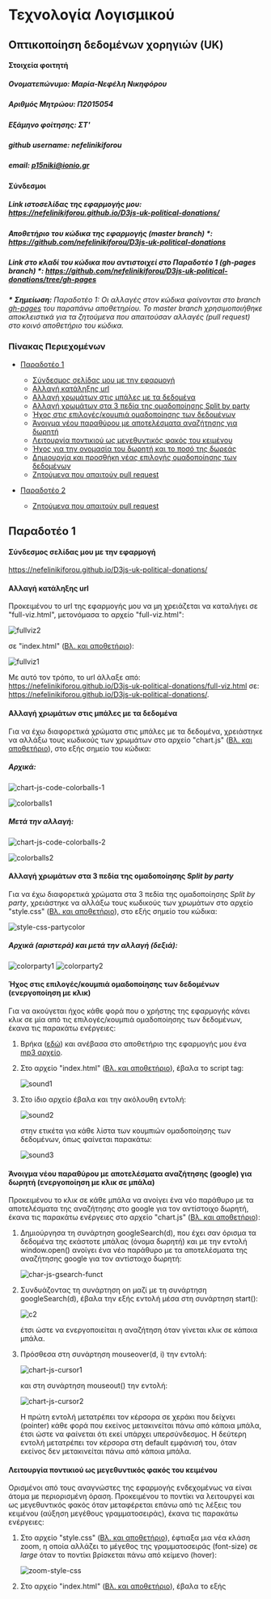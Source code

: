 # Τεχνολογία Λογισμικού
## Οπτικοποίηση δεδομένων χορηγιών (UK)

#### Στοιχεία φοιτητή
##### Ονοματεπώνυμο: Μαρία-Νεφέλη Νικηφόρου
##### Αριθμός Μητρώου: Π2015054
##### Εξάμηνο φοίτησης: ΣΤ'
##### github username: nefelinikiforou
##### email: p15niki@ionio.gr

#### Σύνδεσμοι
##### Link ιστοσελίδας της εφαρμογής μου: https://nefelinikiforou.github.io/D3js-uk-political-donations/
##### Αποθετήριο του κώδικα της εφαρμογής (master branch) \*: https://github.com/nefelinikiforou/D3js-uk-political-donations
##### Link στο κλαδί του κώδικα που αντιστοιχεί στο Παραδοτέο 1 (gh-pages branch) \*: https://github.com/nefelinikiforou/D3js-uk-political-donations/tree/gh-pages
***\*** **Σημείωση\:** Παραδοτέο 1: Οι αλλαγές στον κώδικα φαίνονται στο branch [gh-pages](https://github.com/nefelinikiforou/D3js-uk-political-donations/tree/gh-pages) του παραπάνω αποθετηρίου. Το master branch χρησιμοποιήθηκε αποκλειστικά για τα ζητούμενα που απαιτούσαν αλλαγές (pull request) στο κοινό αποθετήριο του κώδικα.*

### Πίνακας Περιεχομένων
  * [Παραδοτέο 1](https://github.com/nefelinikiforou/sw/blob/2015054/projects/2015054/README.md#%CE%A0%CE%B1%CF%81%CE%B1%CE%B4%CE%BF%CF%84%CE%AD%CE%BF-1)
    * [Σύνδεσμος σελίδας μου με την εφαρμογή](https://github.com/nefelinikiforou/sw/blob/2015054/projects/2015054/README.md#%CE%A3%CF%8D%CE%BD%CE%B4%CE%B5%CF%83%CE%BC%CE%BF%CF%82-%CF%83%CE%B5%CE%BB%CE%AF%CE%B4%CE%B1%CF%82-%CE%BC%CE%BF%CF%85-%CE%BC%CE%B5-%CF%84%CE%B7%CE%BD-%CE%B5%CF%86%CE%B1%CF%81%CE%BC%CE%BF%CE%B3%CE%AE)
    * [Αλλαγή κατάληξης url](https://github.com/nefelinikiforou/sw/blob/2015054/projects/2015054/README.md#%CE%91%CE%BB%CE%BB%CE%B1%CE%B3%CE%AE-%CE%BA%CE%B1%CF%84%CE%AC%CE%BB%CE%B7%CE%BE%CE%B7%CF%82-url)
    * [Αλλαγή χρωμάτων στις μπάλες με τα δεδομένα](https://github.com/nefelinikiforou/sw/blob/2015054/projects/2015054/README.md#%CE%91%CE%BB%CE%BB%CE%B1%CE%B3%CE%AE-%CF%87%CF%81%CF%89%CE%BC%CE%AC%CF%84%CF%89%CE%BD-%CF%83%CF%84%CE%B9%CF%82-%CE%BC%CF%80%CE%AC%CE%BB%CE%B5%CF%82-%CE%BC%CE%B5-%CF%84%CE%B1-%CE%B4%CE%B5%CE%B4%CE%BF%CE%BC%CE%AD%CE%BD%CE%B1)
    * [Αλλαγή χρωμάτων στα 3 πεδία της ομαδοποίησης Split by party](https://github.com/nefelinikiforou/sw/blob/2015054/projects/2015054/README.md#%CE%91%CE%BB%CE%BB%CE%B1%CE%B3%CE%AE-%CF%87%CF%81%CF%89%CE%BC%CE%AC%CF%84%CF%89%CE%BD-%CF%83%CF%84%CE%B1-3-%CF%80%CE%B5%CE%B4%CE%AF%CE%B1-%CF%84%CE%B7%CF%82-%CE%BF%CE%BC%CE%B1%CE%B4%CE%BF%CF%80%CE%BF%CE%AF%CE%B7%CF%83%CE%B7%CF%82-split-by-party)
    * [Ήχος στις επιλογές/κουμπιά ομαδοποίησης των δεδομένων](https://github.com/nefelinikiforou/sw/blob/2015054/projects/2015054/README.md#%CE%89%CF%87%CE%BF%CF%82-%CF%83%CF%84%CE%B9%CF%82-%CE%B5%CF%80%CE%B9%CE%BB%CE%BF%CE%B3%CE%AD%CF%82%CE%BA%CE%BF%CF%85%CE%BC%CF%80%CE%B9%CE%AC-%CE%BF%CE%BC%CE%B1%CE%B4%CE%BF%CF%80%CE%BF%CE%AF%CE%B7%CF%83%CE%B7%CF%82-%CF%84%CF%89%CE%BD-%CE%B4%CE%B5%CE%B4%CE%BF%CE%BC%CE%AD%CE%BD%CF%89%CE%BD-%CE%B5%CE%BD%CE%B5%CF%81%CE%B3%CE%BF%CF%80%CE%BF%CE%AF%CE%B7%CF%83%CE%B7-%CE%BC%CE%B5-%CE%BA%CE%BB%CE%B9%CE%BA)
    * [Άνοιγμα νέου παραθύρου με αποτελέσματα αναζήτησης για δωρητή](https://github.com/nefelinikiforou/sw/blob/2015054/projects/2015054/README.md#%CE%86%CE%BD%CE%BF%CE%B9%CE%B3%CE%BC%CE%B1-%CE%BD%CE%AD%CE%BF%CF%85-%CF%80%CE%B1%CF%81%CE%B1%CE%B8%CF%8D%CF%81%CE%BF%CF%85-%CE%BC%CE%B5-%CE%B1%CF%80%CE%BF%CF%84%CE%B5%CE%BB%CE%AD%CF%83%CE%BC%CE%B1%CF%84%CE%B1-%CE%B1%CE%BD%CE%B1%CE%B6%CE%AE%CF%84%CE%B7%CF%83%CE%B7%CF%82-google-%CE%B3%CE%B9%CE%B1-%CE%B4%CF%89%CF%81%CE%B7%CF%84%CE%AE-%CE%B5%CE%BD%CE%B5%CF%81%CE%B3%CE%BF%CF%80%CE%BF%CE%AF%CE%B7%CF%83%CE%B7-%CE%BC%CE%B5-%CE%BA%CE%BB%CE%B9%CE%BA-%CF%83%CE%B5-%CE%BC%CF%80%CE%AC%CE%BB%CE%B1)
    * [Λειτουργία ποντικιού ως μεγεθυντικός φακός του κειμένου](https://github.com/nefelinikiforou/sw/blob/2015054/projects/2015054/README.md#%CE%9B%CE%B5%CE%B9%CF%84%CE%BF%CF%85%CF%81%CE%B3%CE%AF%CE%B1-%CF%80%CE%BF%CE%BD%CF%84%CE%B9%CE%BA%CE%B9%CE%BF%CF%8D-%CF%89%CF%82-%CE%BC%CE%B5%CE%B3%CE%B5%CE%B8%CF%85%CE%BD%CF%84%CE%B9%CE%BA%CF%8C%CF%82-%CF%86%CE%B1%CE%BA%CF%8C%CF%82-%CF%84%CE%BF%CF%85-%CE%BA%CE%B5%CE%B9%CE%BC%CE%AD%CE%BD%CE%BF%CF%85)
    * [Ήχος για την ονομασία του δωρητή και το ποσό της δωρεάς](https://github.com/nefelinikiforou/sw/blob/2015054/projects/2015054/README.md#%CE%89%CF%87%CE%BF%CF%82-%CE%B3%CE%B9%CE%B1-%CF%84%CE%B7%CE%BD-%CE%BF%CE%BD%CE%BF%CE%BC%CE%B1%CF%83%CE%AF%CE%B1-%CF%84%CE%BF%CF%85-%CE%B4%CF%89%CF%81%CE%B7%CF%84%CE%AE-%CE%BA%CE%B1%CE%B9-%CF%84%CE%BF-%CF%80%CE%BF%CF%83%CF%8C-%CF%84%CE%B7%CF%82-%CE%B4%CF%89%CF%81%CE%B5%CE%AC%CF%82-%CE%B5%CE%BD%CE%B5%CF%81%CE%B3%CE%BF%CF%80%CE%BF%CE%AF%CE%B7%CF%83%CE%B7-%CF%8C%CF%84%CE%B1%CE%BD-%CF%84%CE%BF-%CF%80%CE%BF%CE%BD%CF%84%CE%AF%CE%BA%CE%B9-%CE%B2%CF%81%CE%AF%CF%83%CE%BA%CE%B5%CF%84%CE%B1%CE%B9-%CE%BC%CE%AD%CF%83%CE%B1-%CF%83%CE%B5-%CE%BA%CF%8D%CE%BA%CE%BB%CE%BF-%CE%B4%CF%89%CF%81%CE%B7%CF%84%CE%AE)
    * [Δημιουργία και προσθήκη νέας επιλογής ομαδοποίησης των δεδομένων](https://github.com/nefelinikiforou/sw/blob/2015054/projects/2015054/README.md#%CE%94%CE%B7%CE%BC%CE%B9%CE%BF%CF%85%CF%81%CE%B3%CE%AF%CE%B1-%CE%BA%CE%B1%CE%B9-%CF%80%CF%81%CE%BF%CF%83%CE%B8%CE%AE%CE%BA%CE%B7-%CE%BD%CE%AD%CE%B1%CF%82-%CE%B5%CF%80%CE%B9%CE%BB%CE%BF%CE%B3%CE%AE%CF%82-%CE%BF%CE%BC%CE%B1%CE%B4%CE%BF%CF%80%CE%BF%CE%AF%CE%B7%CF%83%CE%B7%CF%82-%CF%84%CF%89%CE%BD-%CE%B4%CE%B5%CE%B4%CE%BF%CE%BC%CE%AD%CE%BD%CF%89%CE%BD-split-by-the-amount-of-the-donation)
    * [Ζητούμενα που απαιτούν pull request](https://github.com/nefelinikiforou/sw/blob/2015054/projects/2015054/README.md#%CE%96%CE%B7%CF%84%CE%BF%CF%8D%CE%BC%CE%B5%CE%BD%CE%B1-%CF%80%CE%BF%CF%85-%CE%B1%CF%80%CE%B1%CE%B9%CF%84%CE%BF%CF%8D%CE%BD-pull-request)
    
  * [Παραδοτέο 2](https://github.com/nefelinikiforou/sw/blob/2015054/projects/2015054/README.md#%CE%A0%CE%B1%CF%81%CE%B1%CE%B4%CE%BF%CF%84%CE%AD%CE%BF-2)
    * [Ζητούμενα που απαιτούν pull request](https://github.com/nefelinikiforou/sw/blob/2015054/projects/2015054/README.md#%CE%96%CE%B7%CF%84%CE%BF%CF%8D%CE%BC%CE%B5%CE%BD%CE%B1-%CF%80%CE%BF%CF%85-%CE%B1%CF%80%CE%B1%CE%B9%CF%84%CE%BF%CF%8D%CE%BD-pull-request-1)

## Παραδοτέο 1

#### Σύνδεσμος σελίδας μου με την εφαρμογή
https://nefelinikiforou.github.io/D3js-uk-political-donations/

#### Αλλαγή κατάληξης url
Προκειμένου το url της εφαρμογής μου να μη χρειάζεται να καταλήγει σε "full-viz.html", μετονόμασα το αρχείο "full-viz.html":

![fullviz2](https://user-images.githubusercontent.com/22655733/36723307-8dd50c64-1bb8-11e8-81be-2b093a111543.JPG)

σε "index.html" ([Βλ. και αποθετήριο](https://github.com/nefelinikiforou/D3js-uk-political-donations/blob/gh-pages/index.html)):

![fullviz1](https://user-images.githubusercontent.com/22655733/36723280-7ea7b0fc-1bb8-11e8-9414-16dc95f95774.JPG)

Με αυτό τον τρόπο, το url άλλαξε από: https://nefelinikiforou.github.io/D3js-uk-political-donations/full-viz.html
σε: https://nefelinikiforou.github.io/D3js-uk-political-donations/.

#### Αλλαγή χρωμάτων στις μπάλες με τα δεδομένα
Για να έχω διαφορετικά χρώματα στις μπάλες με τα δεδομένα, χρειάστηκε να αλλάξω τους κωδικούς των χρωμάτων στο αρχείο "chart.js" ([Βλ. και αποθετήριο](https://github.com/nefelinikiforou/D3js-uk-political-donations/blob/gh-pages/chart.js)), στο εξής σημείο του κώδικα:

##### Αρχικά:

![chart-js-code-colorballs-1](https://user-images.githubusercontent.com/22655733/36741172-1a9c1938-1bed-11e8-9526-4df6701d8d4e.JPG)

![colorballs1](https://user-images.githubusercontent.com/22655733/36741378-99a373f2-1bed-11e8-8171-3681b75f99b2.JPG)

##### Μετά την αλλαγή:

![chart-js-code-colorballs-2](https://user-images.githubusercontent.com/22655733/36741327-78a919f4-1bed-11e8-9f2f-c8c84a9d3dbf.JPG)

![colorballs2](https://user-images.githubusercontent.com/22655733/36741492-ef804f0c-1bed-11e8-9fa9-08f6e26dc549.JPG)

#### Αλλαγή χρωμάτων στα 3 πεδία της ομαδοποίησης *Split by party*
Για να έχω διαφορετικά χρώματα στα 3 πεδία της ομαδοποίησης *Split by party*, χρειάστηκε να αλλάξω τους κωδικούς των χρωμάτων στο αρχείο "style.css" ([Βλ. και αποθετήριο](https://github.com/nefelinikiforou/D3js-uk-political-donations/blob/gh-pages/style.css)), στο εξής σημείο του κώδικα:

![style-css-partycolor](https://user-images.githubusercontent.com/22655733/36935875-e8e46b86-1f05-11e8-9eb3-d2e91447b430.JPG)

##### Αρχικά (αριστερά) και μετά την αλλαγή (δεξιά):

![colorparty1](https://user-images.githubusercontent.com/22655733/36935907-79041ec8-1f06-11e8-8e61-451003c04f8f.JPG)
![colorparty2](https://user-images.githubusercontent.com/22655733/36935922-bcb6dbe2-1f06-11e8-9c1f-cbc67d4577f1.JPG)

#### Ήχος στις επιλογές/κουμπιά ομαδοποίησης των δεδομένων (ενεργοποίηση με κλικ)
Για να ακούγεται ήχος κάθε φορά που ο χρήστης της εφαρμογής κάνει κλικ σε μία από τις επιλογές/κουμπιά ομαδοποίησης των δεδομένων, έκανα τις παρακάτω ενέργειες:
1. Βρήκα ([εδώ](http://soundbible.com/)) και ανέβασα στο αποθετήριο της εφαρμογής μου ένα [mp3 αρχείο](https://github.com/nefelinikiforou/D3js-uk-political-donations/blob/gh-pages/Stapler-SoundBible.com-374581609.mp3).
2. Στο αρχείο "index.html" ([Βλ. και αποθετήριο](https://github.com/nefelinikiforou/D3js-uk-political-donations/blob/gh-pages/index.html)), έβαλα το script tag:

      ![sound1](https://user-images.githubusercontent.com/22655733/36936649-aeacefaa-1f10-11e8-9238-f31781456b76.JPG)
3. Στο ίδιο αρχείο έβαλα και την ακόλουθη εντολή:

      ![sound2](https://user-images.githubusercontent.com/22655733/36936729-acbc9b90-1f11-11e8-9a4b-022613a8d783.JPG)
   
   στην ετικέτα <a></a> για κάθε λίστα των κουμπιών ομαδοποίησης των δεδομένων, όπως φαίνεται παρακάτω:
   
      ![sound3](https://user-images.githubusercontent.com/22655733/36936799-73156c0e-1f12-11e8-95e5-7b5429fdd520.JPG)

####  Άνοιγμα νέου παραθύρου με αποτελέσματα αναζήτησης (google) για δωρητή (ενεργοποίηση με κλικ σε μπάλα)
Προκειμένου το κλικ σε κάθε μπάλα να ανοίγει ένα νέο παράθυρο με τα αποτελέσματα της αναζήτησης στο google για τον αντίστοιχο δωρητή, έκανα τις παρακάτω ενέργειες στο αρχείο "chart.js" ([Βλ. και αποθετήριο](https://github.com/nefelinikiforou/D3js-uk-political-donations/blob/gh-pages/chart.js)):
1. Δημιούργησα τη συνάρτηση googleSearch(d), που έχει σαν όρισμα τα δεδομένα της εκάστοτε μπάλας (όνομα δωρητή) και με την εντολή window.open() ανοίγει ένα νέο παράθυρο με τα αποτελέσματα της αναζήτησης google για τον αντίστοιχο δωρητή:
   
   ![char-js-gsearch-funct](https://user-images.githubusercontent.com/22655733/37045497-c0958956-216e-11e8-9eed-ae070741eb7c.JPG)
2. Συνδυάζοντας τη συνάρτηση on μαζί με τη συνάρτηση googleSearch(d), έβαλα την εξής εντολή μέσα στη συνάρτηση start():

   ![c2](https://user-images.githubusercontent.com/22655733/37046876-0d447e6c-2172-11e8-950a-6b5bebe4f353.JPG)
   
   έτσι ώστε να ενεργοποιείται η αναζήτηση όταν γίνεται κλικ σε κάποια μπάλα.
3. Πρόσθεσα στη συνάρτηση mouseover(d, i) την εντολή:

   ![chart-js-cursor1](https://user-images.githubusercontent.com/22655733/37048053-6a7dadbc-2175-11e8-8f09-60aba3ab418d.JPG)
     
      και στη συνάρτηση mouseout() την εντολή:
      
   ![chart-js-cursor2](https://user-images.githubusercontent.com/22655733/37048165-ba8c7978-2175-11e8-81e6-38965b221d98.JPG)

   Η πρώτη εντολή μετατρέπει τον κέρσορα σε χεράκι που δείχνει (pointer) κάθε φορά που εκείνος μετακινείται πάνω από κάποια μπάλα, έτσι ώστε να φαίνεται ότι εκεί υπάρχει υπερσύνδεσμος. Η δεύτερη εντολή μετατρέπει τον κέρσορα στη default εμφάνισή του, όταν εκείνος δεν μετακινείται πάνω από κάποια μπάλα.

#### Λειτουργία ποντικιού ως μεγεθυντικός φακός του κειμένου
Ορισμένοι από τους αναγνώστες της εφαρμογής ενδεχομένως να είναι άτομα με περιορισμένη όραση. Προκειμένου το ποντίκι να λειτουργεί και ως μεγεθυντικός φακός όταν μεταφέρεται επάνω από τις λέξεις του κειμένου (αύξηση μεγέθους γραμματοσειράς), έκανα τις παρακάτω ενέργειες:
1. Στο αρχείο "style.css" ([Βλ. και αποθετήριο](https://github.com/nefelinikiforou/D3js-uk-political-donations/blob/gh-pages/style.css)), έφτιαξα μια νέα κλάση zoom, η οποία αλλάζει το μέγεθος της γραμματοσειράς (font-size) σε *large* όταν το ποντίκι βρίσκεται πάνω από κείμενο (hover):

   ![zoom-style-css](https://user-images.githubusercontent.com/22655733/37148163-1c413cdc-22d2-11e8-8218-d85951c06dbc.JPG)
2. Στο αρχείο "index.html" ([Βλ. και αποθετήριο](https://github.com/nefelinikiforou/D3js-uk-political-donations/blob/gh-pages/index.html)), έβαλα το εξής <script>:

   ![zoom-index-html](https://user-images.githubusercontent.com/22655733/37148864-97e63566-22d4-11e8-95d8-fedcfcad942c.JPG)

   Οι εντολές αυτές εντοπίζουν όλες τις ετικέτες (p, h4, h5, nav) στις οποίες θέλουμε να γίνεται η μεγέθυνση κειμένου και προσθέτουν σε αυτές την κλάση zoom. Η μεγέθυνση γίνεται ταυτόχρονα σε όλα τα κουμπιά, ανεξάρτητα από το πάνω σε ποιο ακριβώς από αυτά βρίσκεται το ποντίκι, καθώς θεώρησα ότι ο χρήστης θα θέλει να βλέπει καθαρά το σύνολο των δυνατών επιλογών (κουμπιά) που έχει, ώστε να βρίσκει άμεσα αυτό που θέλει. Επέλεξα να μη γίνεται zoom στις ετικέτες h1, h2 και h3, καθώς το κείμενό τους έχει ήδη αρκετά μεγάλο μέγεθος γραμματοσειράς και είναι bold (Βλ. και σχόλια).   
3. Στο ίδιο αρχείο ("index.html"), πρόσθεσα ετικέτες < p > στα 25k, 50k, 100k, 500k, 1m (value scale), ώστε να μεγεθύνονται, καθώς έχουν αρκετά μικρό μέγεθος γραμματοσειράς και αχνό χρώμα:
      
   ![zoom2-index-html](https://user-images.githubusercontent.com/22655733/37149171-bb396df2-22d5-11e8-928f-17b447482836.JPG)

#### Ήχος για την ονομασία του δωρητή και το ποσό της δωρεάς (ενεργοποίηση όταν το ποντίκι βρίσκεται μέσα σε κύκλο δωρητή)
Ορισμένοι από τους αναγνώστες της εφαρμογής ενδεχομένως να είναι άτομα με περιορισμένη όραση. Για να ακούγεται η ονομασία του δωρητή και το ποσό της δωρεάς του όταν το ποντίκι βρίσκεται μέσα στον κύκλο κάποιου δωρητή, έκανα τις παρακάτω ενέργειες:
1. Στο τέλος του αρχείου "index.html" ([Βλ. και αποθετήριο](https://github.com/nefelinikiforou/D3js-uk-political-donations/blob/gh-pages/index.html)), δήλωσα την εξωτερική βιβλιοθήκη [responsiveVoice](https://responsivevoice.org/api/) ως εξής:

   ![voice-link-index-html](https://user-images.githubusercontent.com/22655733/37205214-97be952e-239c-11e8-9633-cfa2e5dd4edf.JPG)
2. Στο αρχείο "chart.js" ([Βλ. και αποθετήριο](https://github.com/nefelinikiforou/D3js-uk-political-donations/blob/gh-pages/chart.js)), πρόσθεσα στη συνάρτηση mouseover(d, i) την εντολή:

   ![voice1-chart-js](https://user-images.githubusercontent.com/22655733/37206273-a843df7c-23a0-11e8-85dc-39ef3c7caf9a.JPG)
   
   Με την εντολή αυτή, ακούγονται οι πληροφορίες του δωρητή για όσο το ποντίκι βρίσκεται εντός του κύκλου του.
3. Στο ίδιο αρχείο ("chart.js"), πρόσθεσα στη συνάρτηση mouseout() την εντολή:

   ![voice2-chart-js](https://user-images.githubusercontent.com/22655733/37206301-c329bf64-23a0-11e8-8324-0d1bcd12df36.JPG)

   ώστε να σταματούν να ακούγονται οι πληροφορίες του δωρητή όταν το ποντίκι δε θα βρίσκεται πλέον μέσα στον κύκλο.

#### Δημιουργία και προσθήκη νέας επιλογής ομαδοποίησης των δεδομένων (Split by the amount of the donation)
Προκειμένου να δημιουργήσω και να προσθέσω μία ακόμα επιλογή ομαδοποίησης των δεδομένων (διαχωρισμός ανάλογα με το ποσό της δωρεάς), έκανα τις παρακάτω ενέργειες:
1. Στο αρχείο "index.html" ([Βλ. και αποθετήριο](https://github.com/nefelinikiforou/D3js-uk-political-donations/blob/gh-pages/index.html)): 
  * Δημιούργησα το νέο κουμπί (Split by the amount of the donation) κάτω από τα προηγούμενα κουμπιά της λίστας:
      ```
      <li><a href="#" onclick="sound.play()" role="button" class="pure-button switch" id="group-by-donation-amount">Split by the amount of the donation</a></li>
      ```
  * Πρόσθεσα το &lt;div id="view-donation-amount"&gt; κάτω από τα υπόλοιπα &lt;div&gt; ομαδοποίησης:

      ![new-div-index-html](https://user-images.githubusercontent.com/22655733/37247732-86326b82-24c8-11e8-957b-01a014dc99ba.JPG)
2. Στο αρχείο "chart.js" ([Βλ. και αποθετήριο](https://github.com/nefelinikiforou/D3js-uk-political-donations/blob/gh-pages/chart.js)):
  * Πρόσθεσα στη συνάρτηση transition() μία επιπλέον μετάβαση, η οποία (ενεργοποίηση με κλικ στο κουμπί "Split by the amount of the donation"), φέρνει στο προσκήνιο (fadeIn) το #view-donation-amount (Βλ. και "index.html"), "κρύβει" (fadeOut) όλα τα υπόλοιπα # και επιστρέφει τη συνάρτηση amountsGroup():

      ![new-transition-chart-js](https://user-images.githubusercontent.com/22655733/37259189-d7ed4ee2-258b-11e8-8d62-d007e0942d97.JPG)
   
    Τέλος, έβαλα την εξής εντολή:```$("#view-donation-amount").fadeOut(250);``` σε όλες τις υπόλοιπες μεταβάσεις της transition().
  * Έφτιαξα τη συνάρτηση amountsGroup() έχοντας ως πρότυπο τις υπόλοιπες συναρτήσεις (total(), partyGroup(), donorType(), fundsType()):

      ![func-amounts-group-chart-js](https://user-images.githubusercontent.com/22655733/37259371-f4862874-258d-11e8-8b32-4a4477ac2774.JPG)
   
    Με την εντολή: ```.on("tick", amounts)``` καλείται η συνάρτηση amounts().
  * Έφτιαξα τη συνάρτηση amounts() έχοντας ως πρότυπο τις υπόλοιπες συναρτήσεις (all(), parties(), entities(), types()):

      ![func-amounts-chart-js](https://user-images.githubusercontent.com/22655733/37259414-ab821d58-258e-11e8-9b9c-e7eff6161547.JPG)
  * Δημιούργησα τη συνάρτηση moveToAmounts(alpha), προκειμένου να μετακινηθούν οι κόμβοι στις κατάλληλες θέσεις. Ουσιαστικά, επιλέγεται ένα σταθερό κέντρο για τη θέση Y των κόμβων και, με βάση το value του κάθε κόμβου (το ποσό της δωρεάς), ορίζεται το X σε μία τιμή που αντιστοιχεί στις 6 επιλεγμένες τιμές (Donations over £1m, Donations over £500k, Donations over £100k, Donations over £50k, Donations over £25k, Donations under £25k):

      ![func-movetoamounts-chart-js](https://user-images.githubusercontent.com/22655733/37288197-4f23312e-260f-11e8-84b4-2850a0c94d0e.JPG)
3. Στο αρχείο "style.css" ([Βλ. και αποθετήριο](https://github.com/nefelinikiforou/D3js-uk-political-donations/blob/gh-pages/style.css)):
  * Επέλεξα να μην εμφανίζονται αρχικά στη σελίδα τα στοιχεία της ```#view-donation-amount```:
  
      ![disappear-view-style-css](https://user-images.githubusercontent.com/22655733/37288507-26379da8-2610-11e8-8430-66c8deea4d6a.JPG)
  * Όρισα τις θέσεις εμφάνισης του τίτλου "Split by the amount of the donation" και των 6 τίτλων των ποσών (Donations over £1m, Donations over £500k, Donations over £100k, Donations over £50k, Donations over £25k, Donations under £25k):
   
      ![labels-style-css-1](https://user-images.githubusercontent.com/22655733/37288301-90a7795c-260f-11e8-9252-cd7175be46ef.JPG)
   
      ![labels-style-css-2](https://user-images.githubusercontent.com/22655733/37288330-aa8320a6-260f-11e8-9b38-e9925255bdb5.JPG)

Για την εύρεση των κατάλληλων pixel, χρησιμοποίησα την επέκταση του Google Chrome, *Page Ruler*:

![pageruler](https://user-images.githubusercontent.com/22655733/37301526-77e6b776-2631-11e8-9680-2884296f53d8.JPG)

#### Ζητούμενα που απαιτούν pull request
1. Δημιούργησα το [αρχείο .csv](https://github.com/ioniodi/D3js-uk-political-donations/blob/master/participants/2015054.csv) με τα στοιχεία μου.
2. Πρόσθεσα τις εξής 5 εικόνες δωρητών στο φάκελο [photos](https://github.com/ioniodi/D3js-uk-political-donations/tree/master/photos): 
  * Bell Pottinger Group (685)
  * Betterworld (785)
  * HCA International (713)
  * Independent Print (808)
  * Seamark (705)
  
## Παραδοτέο 2

#### Ζητούμενα που απαιτούν pull request
